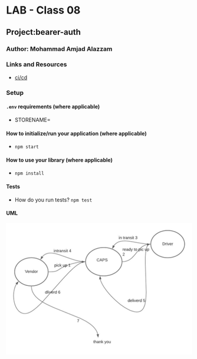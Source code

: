 # LAB - Class 08

## Project:bearer-auth

### Author: Mohammad Amjad Alazzam

### Links and Resources

- [ci/cd](https://github.com/MohdAzzam/CAPS-/actions)


### Setup

#### `.env` requirements (where applicable)

- STORENAME=

#### How to initialize/run your application (where applicable)

- `npm start`

#### How to use your library (where applicable)

- `npm install `

#### Tests

- How do you run tests? `npm test`


#### UML

![UML](./assets/uml-faker.jpeg)